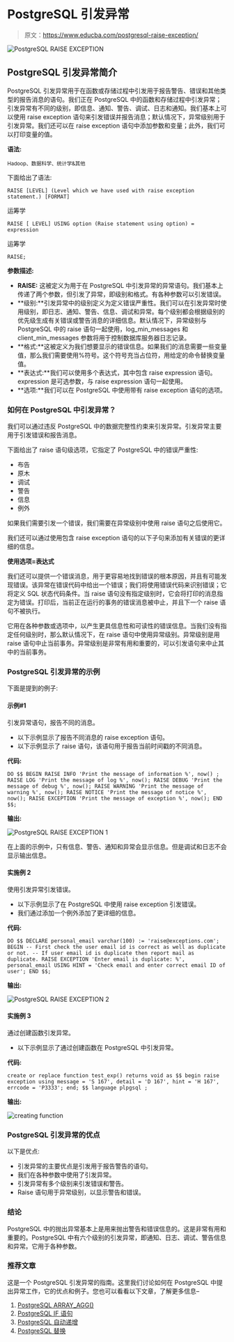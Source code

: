 # PostgreSQL 引发异常

> 原文：<https://www.educba.com/postgresql-raise-exception/>

![PostgreSQL RAISE EXCEPTION](img/df5fdc33a7f240f7199f4bbfdb28b0bc.png)



## PostgreSQL 引发异常简介

PostgreSQL 引发异常用于在函数或存储过程中引发用于报告警告、错误和其他类型的报告消息的语句。我们正在 PostgreSQL 中的函数和存储过程中引发异常；引发异常有不同的级别，即信息、通知、警告、调试、日志和通知。我们基本上可以使用 raise exception 语句来引发错误并报告消息；默认情况下，异常级别用于引发异常。我们还可以在 raise exception 语句中添加参数和变量；此外，我们可以打印变量的值。

**语法:**

<small>Hadoop、数据科学、统计学&其他</small>

下面给出了语法:

`RAISE [LEVEL] (Level which we have used with raise exception statement.) [FORMAT]`

运筹学

`RAISE [ LEVEL] USING option (Raise statement using option) = expression`

运筹学

`RAISE;`

**参数描述:**

*   **RAISE:** 这被定义为用于在 PostgreSQL 中引发异常的异常语句。我们基本上传递了两个参数，但引发了异常，即级别和格式。有各种参数可以引发错误。
*   **级别:**引发异常中的级别定义为定义错误严重性。我们可以在引发异常时使用级别，即日志、通知、警告、信息、调试和异常。每个级别都会根据级别的优先级生成有关错误或警告消息的详细信息。默认情况下，异常级别与 PostgreSQL 中的 raise 语句一起使用，log_min_messages 和 client_min_messages 参数将用于控制数据库服务器日志记录。
*   **格式:**这被定义为我们想要显示的错误信息。如果我们的消息需要一些变量值，那么我们需要使用%符号。这个符号充当占位符，用给定的命令替换变量值。
*   **表达式:**我们可以使用多个表达式，其中包含 raise expression 语句。expression 是可选参数，与 raise expression 语句一起使用。
*   **选项:**我们可以在 PostgreSQL 中使用带有 raise exception 语句的选项。

### 如何在 PostgreSQL 中引发异常？

我们可以通过违反 PostgreSQL 中的数据完整性约束来引发异常。引发异常主要用于引发错误和报告消息。

下面给出了 raise 语句级选项，它指定了 PostgreSQL 中的错误严重性:

*   布告
*   原木
*   调试
*   警告
*   信息
*   例外

如果我们需要引发一个错误，我们需要在异常级别中使用 raise 语句之后使用它。

我们还可以通过使用包含 raise exception 语句的以下子句来添加有关错误的更详细的信息。

**使用选项=表达式**

我们还可以提供一个错误消息，用于更容易地找到错误的根本原因，并且有可能发现错误。该异常在错误代码中给出一个错误；我们将使用错误代码来识别错误；它将定义 SQL 状态代码条件。当 raise 语句没有指定级别时，它会将打印的消息指定为错误。打印后，当前正在运行的事务的错误消息被中止，并且下一个 raise 语句不被执行。

它用在各种参数或选项中，以产生更具信息性和可读性的错误信息。当我们没有指定任何级别时，那么默认情况下，在 raise 语句中使用异常级别。异常级别是用 raise 语句中止当前事务。异常级别是非常有用和重要的，可以引发语句来中止其中的当前事务。

### PostgreSQL 引发异常的示例

下面是提到的例子:

#### 示例#1

引发异常语句，报告不同的消息。

*   以下示例显示了报告不同消息的 raise exception 语句。
*   以下示例显示了 raise 语句，该语句用于报告当前时间戳的不同消息。

**代码:**

`DO $$
BEGIN
RAISE INFO 'Print the message of information %', now() ;
RAISE LOG 'Print the message of log %', now();
RAISE DEBUG 'Print the message of debug %', now();
RAISE WARNING 'Print the message of warning %', now();
RAISE NOTICE 'Print the message of notice %', now();
RAISE EXCEPTION 'Print the message of exception %', now();
END $$;`

**输出:**

![PostgreSQL RAISE EXCEPTION 1](img/615669832fef19dd322cc22a5f69fde0.png)



在上面的示例中，只有信息、警告、通知和异常会显示信息。但是调试和日志不会显示输出信息。

#### 实施例 2

使用引发异常引发错误。

*   以下示例显示了在 PostgreSQL 中使用 raise exception 引发错误。
*   我们通过添加一个例外添加了更详细的信息。

**代码:**

`DO $$
DECLARE
personal_email varchar(100) := 'raise@exceptions.com';
BEGIN
-- First check the user email id is correct as well as duplicate or not.
-- If user email id is duplicate then report mail as duplicate.
RAISE EXCEPTION 'Enter email is duplicate: %', personal_email
USING HINT = 'Check email and enter correct email ID of user';
END $$;`

**输出:**

![PostgreSQL RAISE EXCEPTION 2](img/b51d00a2bb9078f8656202b8d12c6675.png)



#### 实施例 3

通过创建函数引发异常。

*   以下示例显示了通过创建函数在 PostgreSQL 中引发异常。

**代码:**

`create or replace function test_exp() returns void as
$$
begin
raise exception using message = 'S 167', detail = 'D 167', hint = 'H 167', errcode = 'P3333';
end;
$$ language plpgsql
;`

**输出:**

![creating function](img/008a955ed7811e5684d14bdb7bbee39b.png)



### PostgreSQL 引发异常的优点

以下是优点:

*   引发异常的主要优点是引发用于报告警告的语句。
*   我们在各种参数中使用了引发异常。
*   引发异常有多个级别来引发错误和警告。
*   Raise 语句用于异常级别，以显示警告和错误。

### 结论

PostgreSQL 中的抛出异常基本上是用来抛出警告和错误信息的。这是非常有用和重要的。PostgreSQL 中有六个级别的引发异常，即通知、日志、调试、警告信息和异常。它用于各种参数。

### 推荐文章

这是一个 PostgreSQL 引发异常的指南。这里我们讨论如何在 PostgreSQL 中提出异常工作，它的优点和例子。您也可以看看以下文章，了解更多信息–

1.  [PostgreSQL ARRAY_AGG()](https://www.educba.com/postgresql-array_agg/)
2.  [PostgreSQL IF 语句](https://www.educba.com/postgresql-if-statement/)
3.  [PostgreSQL 自动递增](https://www.educba.com/postgresql-auto-increment/)
4.  [PostgreSQL 替换](https://www.educba.com/postgresql-replace/)